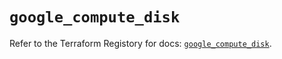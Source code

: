 # `google_compute_disk`

Refer to the Terraform Registory for docs: [`google_compute_disk`](https://registry.terraform.io/providers/hashicorp/google-beta/4.72.1/docs/resources/google_compute_disk).
